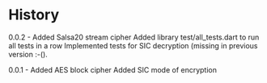 History
=======

0.0.2 - Added Salsa20 stream cipher
		Added library test/all_tests.dart to run all tests in a row
		Implemented tests for SIC decryption (missing in previous version :-().

0.0.1 - Added AES block cipher
		Added SIC mode of encryption
